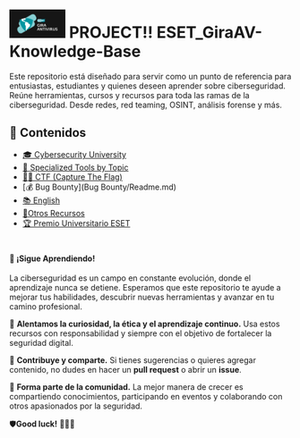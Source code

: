 <h1>
  <img src="Logo_GIra/GIRA-AV_-negativo_fondo_oscuro.jpg" alt="Logo" width="100" />
  PROJECT!! ESET_GiraAV-Knowledge-Base
</h1>

<p>
  Este repositorio está diseñado para servir como un punto de referencia para entusiastas, estudiantes y quienes deseen aprender sobre ciberseguridad. Reúne herramientas, cursos y recursos para toda las ramas de la ciberseguridad.  
  Desde redes, red teaming, OSINT, análisis forense y más.
  
</p>

## 📖 Contenidos  

- [🎓 Cybersecurity University](Cybersecurity_University/Readme.md) 
- [🔧 Specialized Tools by Topic](Tools/Readme.md)  
- [🏴‍☠️ CTF (Capture The Flag)](CTF/Readme.md)  
- [💰 Bug Bounty](Bug Bounty/Readme.md)  
- [📚 English](Ingles/Readme.md)  
- [📂Otros Recursos](OtrosRecursos/Readme.md)  
- [🏆 Premio Universitario ESET](PUE/Readme.md)  
#

#### 🚀 ¡Sigue Aprendiendo!  

La ciberseguridad es un campo en constante evolución, donde el aprendizaje nunca se detiene. Esperamos que este repositorio te ayude a mejorar tus habilidades, descubrir nuevas herramientas y avanzar en tu camino profesional.  

🔹 **Alentamos la curiosidad, la ética y el aprendizaje continuo.** Usa estos recursos con responsabilidad y siempre con el objetivo de fortalecer la seguridad  digital.  

🔹 **Contribuye y comparte.** Si tienes sugerencias o quieres agregar contenido, no dudes en hacer un **pull request** o abrir un **issue**.  

🔹 **Forma parte de la comunidad.** La mejor manera de crecer es compartiendo conocimientos, participando en eventos y colaborando con otros apasionados por la seguridad.  

🛡**Good luck!** 🏴‍☠️🚀  


